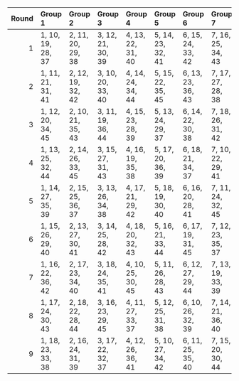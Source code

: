 |   Round | Group 1           | Group 2           | Group 3           | Group 4           | Group 5           | Group 6           | Group 7           | Group 8           | Group 9           |
|--------:|:------------------|:------------------|:------------------|:------------------|:------------------|:------------------|:------------------|:------------------|:------------------|
|       1 | 1, 10, 19, 28, 37 | 2, 11, 20, 29, 38 | 3, 12, 21, 30, 39 | 4, 13, 22, 31, 40 | 5, 14, 23, 32, 41 | 6, 15, 24, 33, 42 | 7, 16, 25, 34, 43 | 8, 17, 26, 35, 44 | 9, 18, 27, 36, 45 |
|       2 | 1, 11, 21, 31, 41 | 2, 12, 19, 32, 42 | 3, 10, 20, 33, 40 | 4, 14, 24, 34, 44 | 5, 15, 22, 35, 45 | 6, 13, 23, 36, 43 | 7, 17, 27, 28, 38 | 8, 18, 25, 29, 39 | 9, 16, 26, 30, 37 |
|       3 | 1, 12, 20, 34, 45 | 2, 10, 21, 35, 43 | 3, 11, 19, 36, 44 | 4, 15, 23, 28, 39 | 5, 13, 24, 29, 37 | 6, 14, 22, 30, 38 | 7, 18, 26, 31, 42 | 8, 16, 27, 32, 40 | 9, 17, 25, 33, 41 |
|       4 | 1, 13, 25, 32, 44 | 2, 14, 26, 33, 45 | 3, 15, 27, 31, 43 | 4, 16, 19, 35, 38 | 5, 17, 20, 36, 39 | 6, 18, 21, 34, 37 | 7, 10, 22, 29, 41 | 8, 11, 23, 30, 42 | 9, 12, 24, 28, 40 |
|       5 | 1, 14, 27, 35, 39 | 2, 15, 25, 36, 37 | 3, 13, 26, 34, 38 | 4, 17, 21, 29, 42 | 5, 18, 19, 30, 40 | 6, 16, 20, 28, 41 | 7, 11, 24, 32, 45 | 8, 12, 22, 33, 43 | 9, 10, 23, 31, 44 |
|       6 | 1, 15, 26, 29, 40 | 2, 13, 27, 30, 41 | 3, 14, 25, 28, 42 | 4, 18, 20, 32, 43 | 5, 16, 21, 33, 44 | 6, 17, 19, 31, 45 | 7, 12, 23, 35, 37 | 8, 10, 24, 36, 38 | 9, 11, 22, 34, 39 |
|       7 | 1, 16, 22, 36, 42 | 2, 17, 23, 34, 40 | 3, 18, 24, 35, 41 | 4, 10, 25, 30, 45 | 5, 11, 26, 28, 43 | 6, 12, 27, 29, 44 | 7, 13, 19, 33, 39 | 8, 14, 20, 31, 37 | 9, 15, 21, 32, 38 |
|       8 | 1, 17, 24, 30, 43 | 2, 18, 22, 28, 44 | 3, 16, 23, 29, 45 | 4, 11, 27, 33, 37 | 5, 12, 25, 31, 38 | 6, 10, 26, 32, 39 | 7, 14, 21, 36, 40 | 8, 15, 19, 34, 41 | 9, 13, 20, 35, 42 |
|       9 | 1, 18, 23, 33, 38 | 2, 16, 24, 31, 39 | 3, 17, 22, 32, 37 | 4, 12, 26, 36, 41 | 5, 10, 27, 34, 42 | 6, 11, 25, 35, 40 | 7, 15, 20, 30, 44 | 8, 13, 21, 28, 45 | 9, 14, 19, 29, 43 |